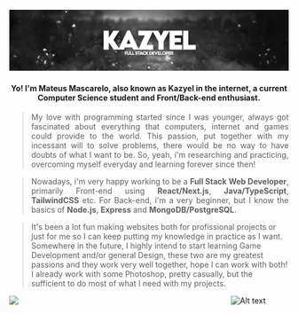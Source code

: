  
![Header](banner.png "Header")

<h4 align="center"> Yo! I'm Mateus Mascarelo, also known as Kazyel in the internet, a current Computer Science student and Front/Back-end enthusiast.</h4>

> <p align="justify">My love with programming started since I was younger, always got fascinated about everything that computers, internet and games could provide to the world. This passion, put together with my incessant will to solve problems, there would be no way to have doubts of what I want to be. So, yeah, i'm researching and practicing, overcoming myself everyday and learning forever since then!</p>

> <p align="justify">Nowadays, i'm very happy working to be a <b>Full Stack Web Developer</b>, primarily Front-end using <b>React/Next.js</b>, <b>Java/TypeScript</b>,<b> TailwindCSS</b> etc. For Back-end, i'm a very beginner, but I know the basics of <b>Node.js</b>, <b>Express</b> and <b>MongoDB/PostgreSQL</b>.

> It's been a lot fun making websites both for profissional projects or just for me so I can keep putting my knowledge in practice as I want. Somewhere in the future, I highly intend to start learning Game Development and/or general Design, these two are my greatest passions and they work very well together, hope I can work with both! I already work with some Photoshop, pretty casually, but the sufficient to do most of what I need with my projects. </p>

![Alt text](https://spotify-recently-played-readme.vercel.app/api?user=uvftxlhokjash9j9ab2rsgwt8&count=2)<img align="left" src = "https://github-readme-streak-stats.herokuapp.com?user=Kazyel&theme=dark&hide_border=true" width = 400>
